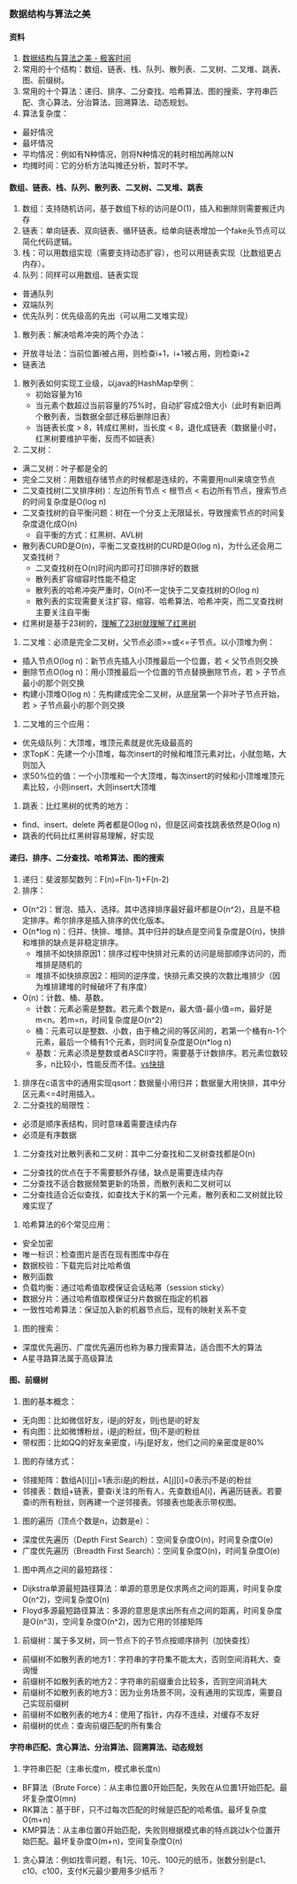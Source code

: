 ### 数据结构与算法之美

#### 资料
1. [数据结构与算法之美 - 极客时间](https://time.geekbang.org/column/intro/126)
1. 常用的十个结构：数组、链表、栈、队列、散列表、二叉树、二叉堆、跳表、图、前缀树。
1. 常用的十个算法：递归、排序、二分查找、哈希算法、图的搜索、字符串匹配、贪心算法、分治算法、回溯算法、动态规划。
1. 算法复杂度：
  * 最好情况
  * 最坏情况
  * 平均情况：例如有N种情况，则将N种情况的耗时相加再除以N
  * 均摊时间：它的分析方法叫摊还分析，暂时不学。

#### 数组、链表、栈、队列、散列表、二叉树、二叉堆、跳表
1. 数组：支持随机访问，基于数组下标的访问是O(1)，插入和删除则需要搬迁内存
1. 链表：单向链表、双向链表、循环链表。给单向链表增加一个fake头节点可以简化代码逻辑。
1. 栈：可以用数组实现（需要支持动态扩容），也可以用链表实现（比数组更占内存）。
1. 队列：同样可以用数组、链表实现
  * 普通队列
  * 双端队列
  * 优先队列：优先级高的先出（可以用二叉堆实现）
1. 散列表：解决哈希冲突的两个办法：
  * 开放寻址法：当前位置i被占用，则检查i+1，i+1被占用，则检查i+2
  * 链表法
1. 散列表如何实现工业级，以java的HashMap举例：
    * 初始容量为16
    * 当元素个数超过当前容量的75%时，自动扩容成2倍大小（此时有新旧两个散列表，当数据全部迁移后删除旧表）
    * 当链表长度 > 8，转成红黑树，当长度 < 8，退化成链表（数据量小时，红黑树要维护平衡，反而不如链表）
1. 二叉树：
  * 满二叉树：叶子都是全的
  * 完全二叉树：用数组存储节点的时候都是连续的，不需要用null来填空节点
  * 二叉查找树(二叉排序树)：左边所有节点 < 根节点 < 右边所有节点，搜索节点的时间复杂度是O(log n)
  * 二叉查找树的自平衡问题：树在一个分支上无限延长，导致搜索节点的时间复杂度退化成O(n)
    * 自平衡的方式：红黑树、AVL树
  * 散列表CURD是O(n)，平衡二叉查找树的CURD是O(log n)，为什么还会用二叉查找树？
    * 二叉查找树在O(n)时间内即可打印排序好的数据
    * 散列表扩容缩容时性能不稳定
    * 散列表的哈希冲突严重时，O(n)不一定快于二叉查找树的O(log n)
    * 散列表的实现需要关注扩容、缩容、哈希算法、哈希冲突，而二叉查找树主要关注自平衡
  * 红黑树是基于23树的，[理解了23树就理解了红黑树](https://blog.csdn.net/fei33423/article/details/79132930)  
1. 二叉堆：必须是完全二叉树，父节点必须>=或<=子节点。以小顶堆为例：
  * 插入节点O(log n)：新节点先插入小顶推最后一个位置，若 < 父节点则交换
  * 删除节点O(log n)：用小顶推最后一个位置的节点替换删除节点，若 > 子节点最小的那个则交换
  * 构建小顶堆O(log n)：先构建成完全二叉树，从底层第一个非叶子节点开始，若 > 子节点最小的那个则交换
1. 二叉堆的三个应用：
  * 优先级队列：大顶堆，堆顶元素就是优先级最高的
  * 求TopK：先建一个小顶堆，每次insert的时候和堆顶元素对比，小就忽略，大则加入
  * 求50%位的值：一个小顶堆和一个大顶堆，每次insert的时候和小顶堆堆顶元素比较，小则insert，大则insert大顶堆
1. 跳表：比红黑树的优秀的地方：
  * find、insert、delete 两者都是O(log n)，但是区间查找跳表依然是O(log n)
  * 跳表的代码比红黑树容易理解，好实现

#### 递归、排序、二分查找、哈希算法、图的搜索
1. 递归：斐波那契数列：F(n)=F(n-1)+F(n-2)
1. 排序：
  * O(n^2)：冒泡、插入、选择。其中选择排序最好最坏都是O(n^2)，且是不稳定排序。希尔排序是插入排序的优化版本。
  * O(n*log n)：归并、快排、堆排。其中归并的缺点是空间复杂度是O(n)，快排和堆排的缺点是非稳定排序。
    * 堆排不如快排原因1：排序过程中快排对元素的访问是局部顺序访问的，而堆排是随机的
    * 堆排不如快排原因2：相同的逆序度，快排元素交换的次数比堆排少（因为堆排建堆的时候破坏了有序度）
  * O(n)：计数、桶、基数。
    * 计数：元素必需是整数。若元素个数是n，最大值-最小值=m，最好是m<n。若m=n，时间复杂度是O(n^2)
    * 桶：元素可以是整数、小数，由于桶之间的等区间的，若第一个桶有n-1个元素，最后一个桶有1个元素，则时间复杂度是O(n*log n)
    * 基数：元素必须是整数或者ASCII字符。需要基于计数排序。若元素位数较多，n比较小，性能反而不佳。[vs快排](/images/radix-sort-vs-quick-sort.jpg)
1. 排序在c语言中的通用实现qsort：数据量小用归并；数据量大用快排，其中分区元素<=4时用插入。    
1. 二分查找的局限性：
  * 必须是顺序表结构，同时意味着需要连续内存
  * 必须是有序数据
1. 二分查找对比散列表和二叉树：其中二分查找和二叉树查找都是O(n)
  * 二分查找的优点在于不需要额外存储，缺点是需要连续内存
  * 二分查找不适合数据频繁更新的场景，而散列表和二叉树可以
  * 二分查找适合近似查找，如查找大于K的第一个元素，散列表和二叉树就比较难实现了
1. 哈希算法的6个常见应用：
  * 安全加密
  * 唯一标识：检查图片是否在现有图库中存在
  * 数据校验：下载完后对比哈希值
  * 散列函数
  * 负载均衡：通过哈希值取模保证会话粘滞（session sticky）
  * 数据分片：通过哈希值取模保证分片数据在指定的机器
  * 一致性哈希算法：保证加入新的机器节点后，现有的映射关系不变
1. 图的搜索：
  * 深度优先遍历、广度优先遍历也称为暴力搜索算法，适合图不大的算法
  * A星寻路算法属于高级算法
  
#### 图、前缀树
1. 图的基本概念：
  * 无向图：比如微信好友，i是j的好友，则j也是i的好友
  * 有向图：比如微博粉丝，i是j的粉丝，但j不是i的粉丝
  * 带权图：比如QQ的好友亲密度，i与j是好友，他们之间的亲密度是80%
1. 图的存储方式：
  * 邻接矩阵：数组A\[i]\[j]=1表示i是j的粉丝，A\[j]\[i]=0表示j不是i的粉丝
  * 邻接表：数组+链表，要查i关注的所有人，先查数组A[i]，再遍历链表。若要查i的所有粉丝，则再建一个逆邻接表。邻接表也能表示带权图。 
1. 图的遍历（顶点个数是n，边数是e）：
  * 深度优先遍历（Depth First Search）：空间复杂度O(n)，时间复杂度O(e)
  * 广度优先遍历（Breadth First Search）：空间复杂度O(n)，时间复杂度O(e)
1. 图中两点之间的最短路径：
  * Dijkstra单源最短路径算法：单源的意思是仅求两点之间的距离，时间复杂度O(n^2)，空间复杂度O(n)
  * Floyd多源最短路径算法：多源的意思是求出所有点之间的距离，时间复杂度是O(n^3)，空间复杂度O(n^2)，因为它用的邻接矩阵
1. 前缀树：属于多叉树，同一节点下的子节点按顺序排列（加快查找）
  * 前缀树不如散列表的地方1：字符串的字符集不能太大，否则空间消耗大、查询慢
  * 前缀树不如散列表的地方2：字符串的前缀重合比较多，否则空间消耗大
  * 前缀树不如散列表的地方3：因为业务场景不同，没有通用的实现库，需要自己实现前缀树
  * 前缀树不如散列表的地方4：使用了指针，内存不连续，对缓存不友好
  * 前缀树的优点：查询前缀匹配的所有集合
  
#### 字符串匹配、贪心算法、分治算法、回溯算法、动态规划
1. 字符串匹配（主串长度m，模式串长度n）
  * BF算法（Brute Force）：从主串位置0开始匹配，失败在从位置1开始匹配。最坏复杂度O(mn)
  * RK算法：基于BF，只不过每次匹配的时候是匹配的哈希值。最坏复杂度O(m+n)
  * KMP算法：从主串位置0开始匹配，失败则根据模式串的特点跳过k个位置开始匹配。最坏复杂度O(m+n)，空间复杂度O(n)
1. 贪心算法：例如找零问题，有1元、10元、100元的纸币，张数分别是c1、c10、c100，支付K元最少要用多少纸币？
